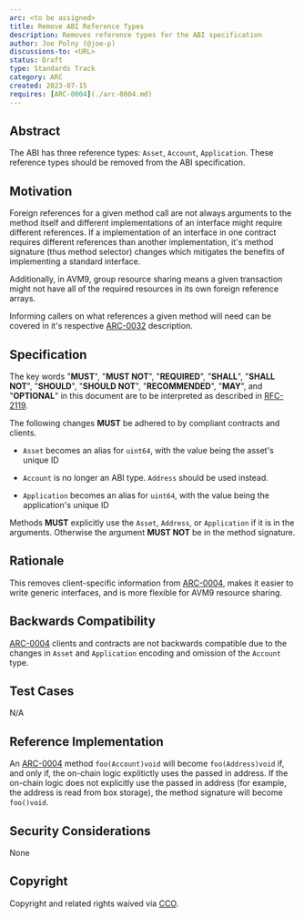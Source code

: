 ```yaml
---
arc: <to be assigned>
title: Remove ABI Reference Types
description: Removes reference types for the ABI specification
author: Joe Polny (@joe-p)
discussions-to: <URL>
status: Draft
type: Standards Track
category: ARC
created: 2023-07-15
requires: [ARC-0004](./arc-0004.md)
---
```


## Abstract
The ABI has three reference types: `Asset`, `Account`, `Application`. These reference types should be removed from the ABI specification.

## Motivation
Foreign references for a given method call are not always arguments to the method itself and different implementations of an interface might require different references. If a implementation of an interface in one contract requires different references than another implementation, it's method signature (thus method selector) changes which mitigates the benefits of implementing a standard interface.

Additionally, in AVM9, group resource sharing means a given transaction might not have all of the required resources in its own foreign reference arrays.

Informing callers on what references a given method will need can be covered in it's respective [ARC-0032](./arc-0032.md) description.

## Specification
The key words "**MUST**", "**MUST NOT**", "**REQUIRED**", "**SHALL**", "**SHALL NOT**", "**SHOULD**", "**SHOULD NOT**", "**RECOMMENDED**", "**MAY**", and "**OPTIONAL**" in this document are to be interpreted as described in <a href="https://www.ietf.org/rfc/rfc2119.txt">RFC-2119</a>.

The following changes **MUST** be adhered to by compliant contracts and clients.

* `Asset` becomes an alias for `uint64`, with the value being the asset's unique ID

* `Account` is no longer an ABI type. `Address` should be used instead.

* `Application` becomes an alias for `uint64`, with the value being the application's unique ID

Methods **MUST** explicitly use the `Asset`, `Address`, or `Application` if it is in the arguments. Otherwise the argument **MUST NOT** be in the method signature.

## Rationale
This removes client-specific information from [ARC-0004](./arc-0004.md), makes it easier to write generic interfaces, and is more flexible for AVM9 resource sharing.

## Backwards Compatibility
[ARC-0004](./arc-0004.md) clients and contracts are not backwards compatible due to the changes in `Asset` and `Application` encoding and omission of the `Account` type.

## Test Cases
N/A

## Reference Implementation
An [ARC-0004](./arc-0004.md) method `foo(Account)void` will become `foo(Address)void` if, and only if, the on-chain logic explitictly uses the passed in address. If the on-chain logic does not explicitly use the passed in address (for example, the address is read from box storage), the method signature will become `foo()void`.

## Security Considerations
None

## Copyright
Copyright and related rights waived via <a href="https://creativecommons.org/publicdomain/zero/1.0/">CCO</a>.
